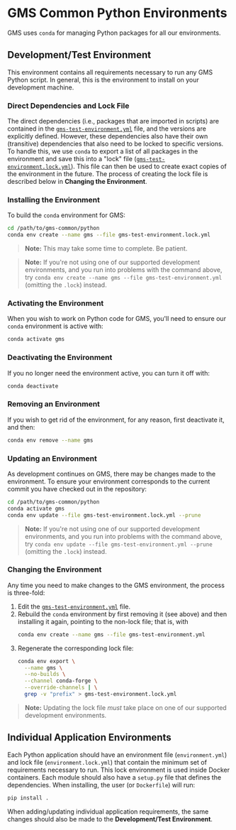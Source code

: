 # GMS Common Python Environments
GMS uses `conda` for managing Python packages for all our environments.

## Development/Test Environment
This environment contains all requirements necessary to run any GMS
Python script.  In general, this is the environment to install on your
development machine.

### Direct Dependencies and Lock File
The direct dependencies (i.e., packages that are imported in scripts) are
contained in the [`gms-test-environment.yml`](./gms-test-environment.yml) file,
and the versions are explicitly defined.  However, these dependencies also have
their own (transitive) dependencies that also need to be locked to specific
versions.  To handle this, we use `conda` to export a list of all packages in
the environment and save this into a "lock" file
([`gms-test-environment.lock.yml`](./gms-test-environment.lock.yml)).  This
file can then be used to create exact copies of the environment in the future.
The process of creating the lock file is described below in **Changing the
Environment**.

### Installing the Environment
To build the `conda` environment for GMS:
```bash
cd /path/to/gms-common/python
conda env create --name gms --file gms-test-environment.lock.yml
```
> **Note:**  This may take some time to complete.  Be patient.

> **Note:**  If you're not using one of our supported development environments,
> and you run into problems with the command above, try `conda env create
> --name gms --file gms-test-environment.yml` (omitting the `.lock`) instead.

### Activating the Environment
When you wish to work on Python code for GMS, you'll need to ensure our `conda`
environment is active with:
```bash
conda activate gms
```

### Deactivating the Environment
If you no longer need the environment active, you can turn it off with:
```bash
conda deactivate
```

### Removing an Environment
If you wish to get rid of the environment, for any reason, first deactivate it,
and then:
```bash
conda env remove --name gms
```

### Updating an Environment
As development continues on GMS, there may be changes made to the environment.
To ensure your environment corresponds to the current commit you have checked
out in the repository:
```bash
cd /path/to/gms-common/python
conda activate gms
conda env update --file gms-test-environment.lock.yml --prune
```

> **Note:**  If you're not using one of our supported development environments,
> and you run into problems with the command above, try `conda env update
> --file gms-test-environment.yml --prune` (omitting the `.lock`) instead.

### Changing the Environment
Any time you need to make changes to the GMS environment, the process is
three-fold:
1. Edit the [`gms-test-environment.yml`](./gms-test-environment.yml) file.
2. Rebuild the `conda` environment by first removing it (see above) and then
   installing it again, pointing to the non-lock file; that is, with
   ```bash
   conda env create --name gms --file gms-test-environment.yml
   ```
3. Regenerate the corresponding lock file:
   ```bash
   conda env export \
     --name gms \
     --no-builds \
     --channel conda-forge \
     --override-channels | \
     grep -v "prefix" > gms-test-environment.lock.yml
   ```

> **Note:**  Updating the lock file *must* take place on one of our supported
> development environments.

## Individual Application Environments
Each Python application should have an environment file (`environment.yml`) and
lock file (`environment.lock.yml`) that contain the minimum set of
requirements necessary to run.  This lock environment is used inside Docker
containers.  Each module should also have a `setup.py` file that defines the
dependencies.  When installing, the user (or `Dockerfile`) will run:
```bash
pip install .
```
When adding/updating individual application requirements, the same changes
should also be made to the **Development/Test Environment**.
